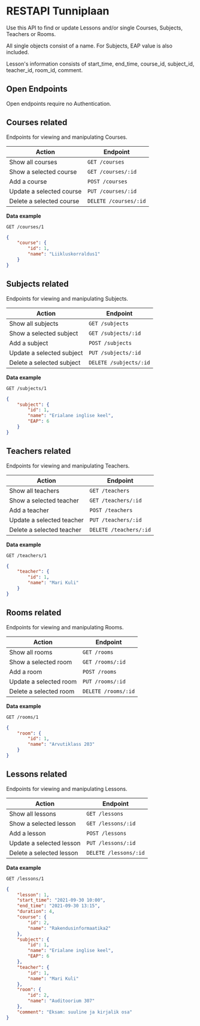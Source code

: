 # RESTAPI Tunniplaan

Use this API to find or update Lessons and/or single Courses, Subjects, Teachers or Rooms.

All single objects consist of a name. For Subjects, EAP value is also included.

Lesson's information consists of start_time, end_time, course_id, subject_id, teacher_id, room_id, comment.

## Open Endpoints

Open endpoints require no Authentication.

## Courses related
Endpoints for viewing and manipulating Courses.

| Action | Endpoint |
| ---- | ---- |
| Show all courses | `GET /courses` |
| Show a selected course | `GET /courses/:id` |
| Add a course | `POST /courses` |
| Update a selected course | `PUT /courses/:id` |
| Delete a selected course | `DELETE /courses/:id` |


**Data example**

`GET /courses/1`
```json
{
    "course": {
        "id": 1,
        "name": "Liikluskorraldus1"
    }
}
```


## Subjects related
Endpoints for viewing and manipulating Subjects.

| Action | Endpoint |
| ---- | ---- |
| Show all subjects | `GET /subjects` |
| Show a selected subject | `GET /subjects/:id` |
| Add a subject | `POST /subjects` |
| Update a selected subject | `PUT /subjects/:id` |
| Delete a selected subject | `DELETE /subjects/:id` |


**Data example**

`GET /subjects/1`
```json
{
    "subject": {
        "id": 1,
        "name": "Erialane inglise keel",
        "EAP": 6
    }
}
```


## Teachers related
Endpoints for viewing and manipulating Teachers.

| Action | Endpoint |
| ---- | ---- |
| Show all teachers | `GET /teachers` |
| Show a selected teacher | `GET /teachers/:id` |
| Add a teacher | `POST /teachers` |
| Update a selected teacher | `PUT /teachers/:id` |
| Delete a selected teacher | `DELETE /teachers/:id` |


**Data example**

`GET /teachers/1`
```json
{
    "teacher": {
        "id": 1,
        "name": "Mari Kuli"
    }
}
```


## Rooms related
Endpoints for viewing and manipulating Rooms.

| Action | Endpoint |
| ---- | ---- |
| Show all rooms | `GET /rooms` |
| Show a selected room | `GET /rooms/:id` |
| Add a room | `POST /rooms` |
| Update a selected room | `PUT /rooms/:id` |
| Delete a selected room | `DELETE /rooms/:id` |


**Data example**

`GET /rooms/1`
```json
{
    "room": {
        "id": 1,
        "name": "Arvutiklass 203"
    }
}
```


## Lessons related
Endpoints for viewing and manipulating Lessons.

| Action | Endpoint |
| ---- | ---- |
| Show all lessons | `GET /lessons` |
| Show a selected lesson | `GET /lessons/:id` |
| Add a lesson | `POST /lessons` |
| Update a selected lesson | `PUT /lessons/:id` |
| Delete a selected lesson | `DELETE /lessons/:id` |


**Data example**

`GET /lessons/1`
```json
{
    "lesson": 1,
    "start_time": "2021-09-30 10:00",
    "end_time": "2021-09-30 13:15",
    "duration": 4,
    "course": {
        "id": 2,
        "name": "Rakendusinformaatika2"
    },
    "subject": {
        "id": 1,
        "name": "Erialane inglise keel",
        "EAP": 6
    },
    "teacher": {
        "id": 1,
        "name": "Mari Kuli"
    },
    "room": {
        "id": 2,
        "name": "Auditoorium 307"
    },
    "comment": "Eksam: suuline ja kirjalik osa"
}
```
